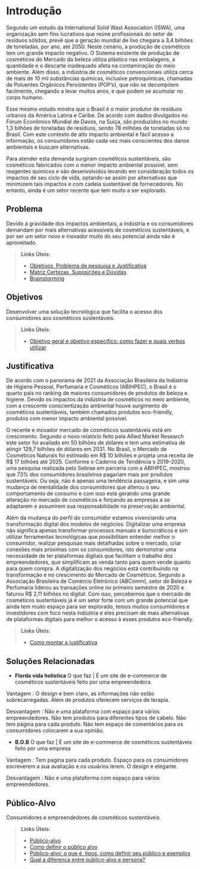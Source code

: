 # Introdução

Segundo um estudo da International Solid Wast Association (ISWA), uma organização sem fins lucrativos que reúne profissionais do setor de resíduos sólidos, prevê que a geração mundial de lixo chegara a 3,4 bilhões de toneladas, por ano, até 2050. Neste cenário, a produção de cosméticos tem um grande impacto negativo.  O Sistema existente de produção de cosméticos do Mercado da beleza utiliza plástico nas embalagens, a quantidade e o descarte inadequado afeta na contaminação do meio ambiente. Além disso, a indústria de cosméticos convencionais utiliza cerca de mais de 10 mil substâncias químicas, inclusive petroquímicas, chamadas de Poluentes Orgânicos Persistentes (POP’s), que não se decompõem facilmente, chegando a levar muitos anos, e que podem se acumular no corpo humano.

Esse mesmo estudo mostra que o Brasil é o maior produtor de resíduos urbanos da América Latina e Caribe. De acordo com dados divulgados no Fórum Econômico Mundial de Davos, na Suíça, são produzidos no mundo 1,3 bilhões de toneladas de resíduos, sendo 78 milhões de toneladas só no Brasil. Com este contexto de alto impacto ambiental e fácil acesso a informação, os consumidores estão cada vez mais conscientes dos danos ambientais e buscam alternativas. 

Para atender esta demanda surgiram cosméticos sustentáveis, são cosméticos fabricados com o menor impacto ambiental possível, sem reagentes químicos e são desenvolvidos levando em consideração todos os impactos de seu ciclo de vida, optando-se assim por alternativas que minimizem tais impactos e com cadeia sustentável de fornecedores. No entanto, ainda é um setor recente que tem muito a ser explorado.



## Problema
Devido à gravidade dos impactos ambientais, a indústria e os consumidores demandam por mais alternativas acessíveis de cosméticos sustentáveis, e por ser um setor novo e inovador muito do seu potencial ainda não é aproveitado.

> **Links Úteis**:
> - [Objetivos, Problema de pesquisa e Justificativa](https://medium.com/@versioparole/objetivos-problema-de-pesquisa-e-justificativa-c98c8233b9c3)
> - [Matriz Certezas, Suposições e Dúvidas](https://medium.com/educa%C3%A7%C3%A3o-fora-da-caixa/matriz-certezas-suposi%C3%A7%C3%B5es-e-d%C3%BAvidas-fa2263633655)
> - [Brainstorming](https://www.euax.com.br/2018/09/brainstorming/)

## Objetivos
Desenvolver uma solução tecnológica que facilita o acesso dos consumidores aos cosméticos sustentáveis.

> **Links Úteis**:
> - [Objetivo geral e objetivo específico: como fazer e quais verbos utilizar](https://blog.mettzer.com/diferenca-entre-objetivo-geral-e-objetivo-especifico/)

## Justificativa

De acordo com o panorama de 2021 da Associação Brasileira da Indústria de Higiene Pessoal, Perfumaria e Cosméticos (ABIHPEC), o Brasil é o quarto país no ranking de maiores consumidores de produtos de beleza e higiene. Devido os impactos da indústria de cosméticos no meio ambiente, com a crescente conscientização ambiental houve surgimento de cosméticos sustentáveis, também chamados produtos eco-friendly, produtos com menor impacto ambiental possível.

O recente e inovador mercado de cosméticos sustentáveis está em crescimento. Segundo o novo relatório feito pela Allied Market Research este setor foi avaliado em 50 bilhões de dólares e tem uma estimativa de atingir 129,7 bilhões de dólares em 2031. No Brasil, o Mercado de Cosméticos Naturais foi estimado em R$ 10 bilhões e projeta uma receita de R$ 17 bilhões até 2025. Conforme o Caderno de Tendência s 2019-2020, uma pesquisa realizada pelo Sebrae em parceria com a ABIHPEC, mostrou que 73% dos consumidores brasileiros pagariam mais por produtos sustentáveis. Ou seja, não é apenas uma tendência passageira, e sim uma mudança de mentalidade dos consumidores que alterou o seu comportamento de consumo e com isso está gerando uma grande alteração no mercado de cosméticos e forçando as empresas a se adaptarem e assumirem sua responsabilidade na preservação ambiental.

Além da mudança do perfil do consumidor estamos vivenciando uma transformação digital dos modelos de negócios. Digitalizar uma empresa não significa apenas transformar processos manuais e burocráticos e sim utilizar ferramentas tecnológicas que possibilitam entender melhor o consumidor, realizar pesquisas mais detalhadas sobre o mercado, criar conexões mais próximas com os consumidores, isto demonstrar uma necessidade de ter plataformas digitais que facilitam o trabalho dos empreendedores, que simplificam as venda tanto para quem vende quanto para quem compra. A digitalização dos negócios está contribuindo na transformação e no crescimento do Mercado de Cosméticos. Segundo a Associação Brasileira de Comércio Eletrônico (ABComm), setor de Beleza e Perfumaria liderou as transações online no primeiro semestre de 2020 e faturou R$ 2,11 bilhões no digital. Com isso, percebemos que o mercado de cosméticos sustentáveis já é um setor forte com um grande potencial que ainda tem muito espaço para ser explorado, temos muitos consumidores e investidores com foco nesta indústria e eles precisam de mais alternativas de plataformas digitais para melhor o acesso à esses produtos eco-friendly.



> **Links Úteis**:
> - [Como montar a justificativa](https://guiadamonografia.com.br/como-montar-justificativa-do-tcc/)

## Soluções Relacionadas
- **Florda vida holistica**
 O que faz   | É um site de e-commerce de cosméticos sustentáveis feito por uma empreendedora.
 
 
 Vantagem : O design e bem claro, as informações não estão sobrecarregadas. Além de produtos oferecem serviços de terapia.  
 
 
 Desvantagem  : Não e uma plataforma com espaço para vários empreendedores. Não tem produtos para diferentes tipos de cabelo. Não tem página para cada produto. Não tem espaço de comentários para os consumidores colocarem a sua opinião.
 

- **B.O.B**
 O que faz   | É um site de e-commerce de cosméticos sustentáveis feito por uma empresa
 
 
 Vantagem : Tem pagina para cada produto. Espaço para os consumidores escreverem a sua avaliação e os usuários lerem. O design e elegante.    
 
 
 Desvantagem  : Não e uma plataforma com espaço para vários empreendedores.    
 
## Público-Alvo

Consumidores e empreendedores de cosméticos sustentáveis

> **Links Úteis**:
> - [Público-alvo](https://blog.hotmart.com/pt-br/publico-alvo/)
> - [Como definir o público alvo](https://exame.com/pme/5-dicas-essenciais-para-definir-o-publico-alvo-do-seu-negocio/)
> - [Público-alvo: o que é, tipos, como definir seu público e exemplos](https://klickpages.com.br/blog/publico-alvo-o-que-e/)
> - [Qual a diferença entre público-alvo e persona?](https://rockcontent.com/blog/diferenca-publico-alvo-e-persona/)
